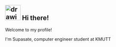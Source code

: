 ## <img src="https://cdn.dribbble.com/users/420183/screenshots/2875637/media/b57c079385f676239ce95e830939ee7b.gif" alt="drawing" width="50" height="50"/> Hi there! 

Welcome to my profile!
<p>
I'm Supasate, computer engineer student at KMUTT
